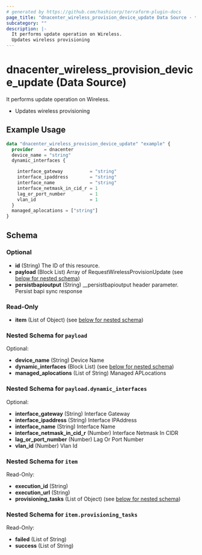 ```yaml
---
# generated by https://github.com/hashicorp/terraform-plugin-docs
page_title: "dnacenter_wireless_provision_device_update Data Source - terraform-provider-dnacenter"
subcategory: ""
description: |-
  It performs update operation on Wireless.
  Updates wireless provisioning
---
```


# dnacenter_wireless_provision_device_update (Data Source)

It performs update operation on Wireless.

- Updates wireless provisioning

## Example Usage

```terraform
data "dnacenter_wireless_provision_device_update" "example" {
  provider    = dnacenter
  device_name = "string"
  dynamic_interfaces {

    interface_gateway          = "string"
    interface_ipaddress        = "string"
    interface_name             = "string"
    interface_netmask_in_cid_r = 1
    lag_or_port_number         = 1
    vlan_id                    = 1
  }
  managed_aplocations = ["string"]
}
```

<!-- schema generated by tfplugindocs -->
## Schema

### Optional

- **id** (String) The ID of this resource.
- **payload** (Block List) Array of RequestWirelessProvisionUpdate (see [below for nested schema](#nestedblock--payload))
- **persistbapioutput** (String) __persistbapioutput header parameter. Persist bapi sync response

### Read-Only

- **item** (List of Object) (see [below for nested schema](#nestedatt--item))

<a id="nestedblock--payload"></a>
### Nested Schema for `payload`

Optional:

- **device_name** (String) Device Name
- **dynamic_interfaces** (Block List) (see [below for nested schema](#nestedblock--payload--dynamic_interfaces))
- **managed_aplocations** (List of String) Managed APLocations

<a id="nestedblock--payload--dynamic_interfaces"></a>
### Nested Schema for `payload.dynamic_interfaces`

Optional:

- **interface_gateway** (String) Interface Gateway
- **interface_ipaddress** (String) Interface IPAddress
- **interface_name** (String) Interface Name
- **interface_netmask_in_cid_r** (Number) Interface Netmask In CIDR
- **lag_or_port_number** (Number) Lag Or Port Number
- **vlan_id** (Number) Vlan Id



<a id="nestedatt--item"></a>
### Nested Schema for `item`

Read-Only:

- **execution_id** (String)
- **execution_url** (String)
- **provisioning_tasks** (List of Object) (see [below for nested schema](#nestedobjatt--item--provisioning_tasks))

<a id="nestedobjatt--item--provisioning_tasks"></a>
### Nested Schema for `item.provisioning_tasks`

Read-Only:

- **failed** (List of String)
- **success** (List of String)


